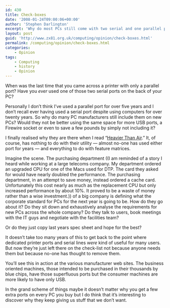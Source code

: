 ```yaml
---
id: 430
title: Check-boxes
date: '2008-01-24T09:00:06+00:00'
author: 'Stephen Darlington'
excerpt: 'Why do most PCs still come with two serial and one parallel port?'
layout: post
guid: 'http://www.zx81.org.uk/computing/opinion/check-boxes.html'
permalink: /computing/opinion/check-boxes.html
categories:
    - Opinion
tags:
    - Computing
    - history
    - Opinion
---
```


When was the last time that you came across a printer with only a parallel port? Have you *ever* used one of those two serial ports on the back of your PC?

Personally I don’t think I’ve used a parallel port for over five years and I don’t recall ever having used a serial port despite using computers for over twenty years. So why do many PC manufacturers still include them on new PCs? Would they not be better using the same space for more USB ports, a Firewire socket or even to save a few pounds by simply not including it?

I finally realised why they are there when I read “[Heavier Than Air](http://fishbowl.pastiche.org/2008/01/22/heavier_than_air).” It, of course, has nothing to do with their utility — almost no-one has used either port for years — and everything to do with feature matrices.

Imagine the scene. The purchasing department ((I am reminded of a story I heard while working at a large telecoms company. My department ordered an upgraded CPU for one of the Macs used for DTP. The card they asked for would have nearly doubled the performance. The purchasing department, in an attempt to save money, instead ordered a cache card. Unfortunately this cost nearly as much as the replacement CPU but only increased performance by about 10%. It proved to be a waste of money rather than a wise investment.)) of a big company is defining what the corporate standard for PCs for the next year is going to be. How do they go about it? Do they sit down and exhaustively analyse the requirements for new PCs across the whole company? Do they talk to users, book meetings with the IT guys and negotiate with the facilities team?

Or do they just copy last years spec sheet and hope for the best?

It doesn’t take too many years of this to get back to the point where dedicated printer ports and serial lines *were* kind of useful for many users. But now they’re just left there on the check-list not because anyone needs them but because no-one has thought to remove them.

You’ll see this in action at the various manufacturer web sites. The business oriented machines, those intended to be purchased in their thousands by blue chips, have those superfluous ports but the consumer machines are more likely to have only USB.

In the grand scheme of things maybe it doesn’t matter why you get a few extra ports on every PC you buy but I do think that it’s interesting to discover why they keep giving us stuff that we don’t want.